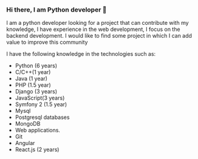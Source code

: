 ### Hi there, I am Python developer 👋

I am a python developer looking for a project that can contribute with my knowledge, I have experience in the web development, I focus on the backend development. I would like to find some project in which I can add value to improve this community

I have the following knowledge in the technologies such as:

- Python (6 years)
- C/C++(1 year)
- Java (1 year)
- PHP (1.5 year)
- Django (3 years)
- JavaScript(3 years)
- Symfony 2 (1.5 year)
- Mysql
- Postgresql databases
- MongoDB
- Web applications.
- Git
- Angular
- React.js (2 years)


<!--
g**jairoDO/jairoDO** is a ✨ _special_ ✨ repository because its `README.md` (this file) appears on your GitHub profile.

Here are some ideas to get you started:
    
- 🔭 I’m currently working on ...
- 🌱 I’m currently learning ...
- 👯 I’m looking to collaborate on python django project...
- 🤔 I’m looking for help with ...
- 💬 Ask me about ...
- 📫 How to reach me: ...
- 😄 Pronouns: ...
- ⚡ Fun fact: ...
-->
